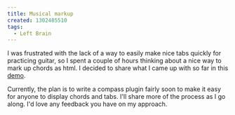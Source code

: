 ```yaml
---
title: Musical markup
created: 1302485510
tags:
  - Left Brain
---
```


I was frustrated with the lack of a way to easily make nice tabs quickly for practicing guitar, so I spent a couple of hours thinking about a nice way to mark up chords as html. I decided to share what I came up with so far in this <a href="http://lab.ryanparsley.com/musicMarkup">demo</a>.

Currently, the plan is to write a compass plugin fairly soon to make it easy for anyone to display chords and tabs. I'll share more of the process as I go along. I'd love any feedback you have on my approach.

